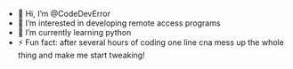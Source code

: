 - 👋 Hi, I’m @CodeDevError
- 👀 I’m interested in developing remote access programs
- 🌱 I’m currently learning python
- ⚡ Fun fact: after several hours of coding one line cna mess up the whole thing and make me start tweaking!

<!---
CodeDevError/CodeDevError is a ✨ special ✨ repository because its `README.md` (this file) appears on your GitHub profile.
You can click the Preview link to take a look at your changes.
--->
